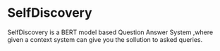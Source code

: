 # SelfDiscovery
SelfDiscovery is a BERT model based Question Answer System ,where given a context system can give you the sollution to asked queries.  
